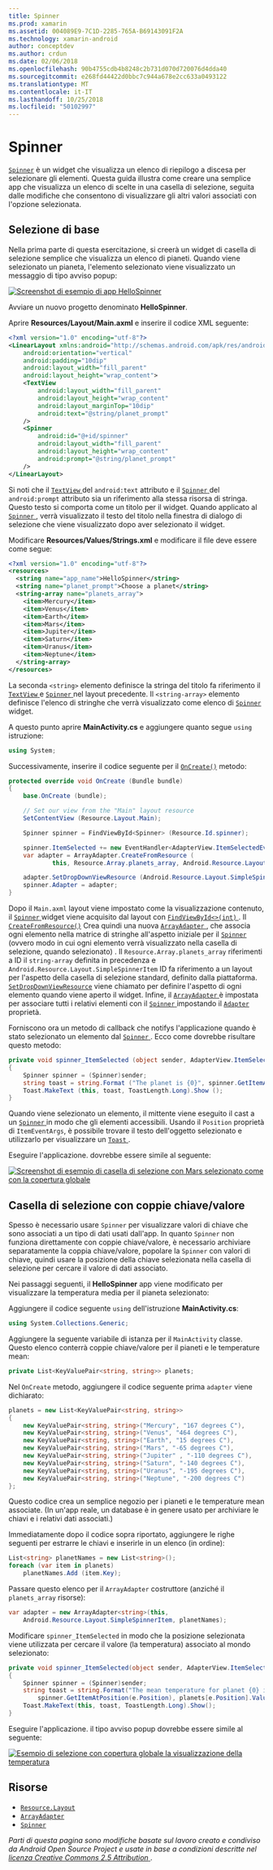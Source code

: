 ```yaml
---
title: Spinner
ms.prod: xamarin
ms.assetid: 004089E9-7C1D-2285-765A-B69143091F2A
ms.technology: xamarin-android
author: conceptdev
ms.author: crdun
ms.date: 02/06/2018
ms.openlocfilehash: 90b4755cdb4b8248c2b731d070d720076d4dda40
ms.sourcegitcommit: e268fd44422d0bbc7c944a678e2cc633a0493122
ms.translationtype: MT
ms.contentlocale: it-IT
ms.lasthandoff: 10/25/2018
ms.locfileid: "50102997"
---
```

# <a name="spinner"></a>Spinner

[`Spinner`](https://developer.xamarin.com/api/type/Android.Widget.Spinner/) è un widget che visualizza un elenco di riepilogo a discesa per selezionare gli elementi. Questa guida illustra come creare una semplice app che visualizza un elenco di scelte in una casella di selezione, seguita dalle modifiche che consentono di visualizzare gli altri valori associati con l'opzione selezionata.

## <a name="basic-spinner"></a>Selezione di base

Nella prima parte di questa esercitazione, si creerà un widget di casella di selezione semplice che visualizza un elenco di pianeti. Quando viene selezionato un pianeta, l'elemento selezionato viene visualizzato un messaggio di tipo avviso popup:

[![Screenshot di esempio di app HelloSpinner](spinner-images/01-example-screenshots-sml.png)](spinner-images/01-example-screenshots.png#lightbox)

Avviare un nuovo progetto denominato **HelloSpinner**.

Aprire **Resources/Layout/Main.axml** e inserire il codice XML seguente:

```xml
<?xml version="1.0" encoding="utf-8"?>
<LinearLayout xmlns:android="http://schemas.android.com/apk/res/android"
    android:orientation="vertical"
    android:padding="10dip"
    android:layout_width="fill_parent"
    android:layout_height="wrap_content">
    <TextView
        android:layout_width="fill_parent"
        android:layout_height="wrap_content"
        android:layout_marginTop="10dip"
        android:text="@string/planet_prompt"
    />
    <Spinner
        android:id="@+id/spinner"
        android:layout_width="fill_parent"
        android:layout_height="wrap_content"
        android:prompt="@string/planet_prompt"
    />
</LinearLayout>
```

Si noti che il [ `TextView` ](https://developer.xamarin.com/api/type/Android.Widget.TextView/)del `android:text` attributo e il [ `Spinner` ](https://developer.xamarin.com/api/type/Android.Widget.Spinner/)del `android:prompt` attributo sia un riferimento alla stessa risorsa di stringa. Questo testo si comporta come un titolo per il widget. Quando applicato al [ `Spinner` ](https://developer.xamarin.com/api/type/Android.Widget.Spinner/), verrà visualizzato il testo del titolo nella finestra di dialogo di selezione che viene visualizzato dopo aver selezionato il widget.

Modificare **Resources/Values/Strings.xml** e modificare il file deve essere come segue:

```xml
<?xml version="1.0" encoding="utf-8"?>
<resources>
  <string name="app_name">HelloSpinner</string>
  <string name="planet_prompt">Choose a planet</string>
  <string-array name="planets_array">
    <item>Mercury</item>
    <item>Venus</item>
    <item>Earth</item>
    <item>Mars</item>
    <item>Jupiter</item>
    <item>Saturn</item>
    <item>Uranus</item>
    <item>Neptune</item>
  </string-array>
</resources>
```

La seconda `<string>` elemento definisce la stringa del titolo fa riferimento il [ `TextView` ](https://developer.xamarin.com/api/type/Android.Widget.TextView/) e [ `Spinner` ](https://developer.xamarin.com/api/type/Android.Widget.Spinner/) nel layout precedente.
Il `<string-array>` elemento definisce l'elenco di stringhe che verrà visualizzato come elenco di [ `Spinner` ](https://developer.xamarin.com/api/type/Android.Widget.Spinner/) widget.

A questo punto aprire **MainActivity.cs** e aggiungere quanto segue `using` istruzione:

```csharp
using System;
```

Successivamente, inserire il codice seguente per il [`OnCreate()`](https://developer.xamarin.com/api/member/Android.App.Activity.OnCreate/(Android.OS.Bundle))
metodo:

```csharp
protected override void OnCreate (Bundle bundle)
{
    base.OnCreate (bundle);

    // Set our view from the "Main" layout resource
    SetContentView (Resource.Layout.Main);

    Spinner spinner = FindViewById<Spinner> (Resource.Id.spinner);

    spinner.ItemSelected += new EventHandler<AdapterView.ItemSelectedEventArgs> (spinner_ItemSelected);
    var adapter = ArrayAdapter.CreateFromResource (
            this, Resource.Array.planets_array, Android.Resource.Layout.SimpleSpinnerItem);

    adapter.SetDropDownViewResource (Android.Resource.Layout.SimpleSpinnerDropDownItem);
    spinner.Adapter = adapter;
}
```

Dopo il `Main.axml` layout viene impostato come la visualizzazione contenuto, il [ `Spinner` ](https://developer.xamarin.com/api/type/Android.Widget.Spinner/) widget viene acquisito dal layout con [ `FindViewById<>(int)` ](https://developer.xamarin.com/api/member/Android.App.Activity.FindViewById/p/System.Int32/).
Il [`CreateFromResource()`](https://developer.xamarin.com/api/member/Android.Widget.ArrayAdapter.CreateFromResource/p/Android.Content.Context/System.Int32/System.Int32/)
Crea quindi una nuova [ `ArrayAdapter` ](https://developer.xamarin.com/api/type/Android.Widget.ArrayAdapter/), che associa ogni elemento nella matrice di stringhe all'aspetto iniziale per il [ `Spinner` ](https://developer.xamarin.com/api/type/Android.Widget.Spinner/) (ovvero modo in cui ogni elemento verrà visualizzato nella casella di selezione, quando selezionato) . Il `Resource.Array.planets_array` riferimenti a ID il `string-array` definita in precedenza e `Android.Resource.Layout.SimpleSpinnerItem` ID fa riferimento a un layout per l'aspetto della casella di selezione standard, definito dalla piattaforma.
[`SetDropDownViewResource`](https://developer.xamarin.com/api/member/Android.Widget.ArrayAdapter.SetDropDownViewResource/p/System.Int32/)
viene chiamato per definire l'aspetto di ogni elemento quando viene aperto il widget. Infine, il [ `ArrayAdapter` ](https://developer.xamarin.com/api/type/Android.Widget.ArrayAdapter/) è impostata per associare tutti i relativi elementi con il [ `Spinner` ](https://developer.xamarin.com/api/type/Android.Widget.Spinner/) impostando il [ `Adapter` ](https://developer.xamarin.com/api/type/Android.Widget.ArrayAdapter) proprietà.

Forniscono ora un metodo di callback che notifys l'applicazione quando è stato selezionato un elemento dal [ `Spinner` ](https://developer.xamarin.com/api/type/Android.Widget.Spinner/). Ecco come dovrebbe risultare questo metodo:

```csharp
private void spinner_ItemSelected (object sender, AdapterView.ItemSelectedEventArgs e)
{
    Spinner spinner = (Spinner)sender;
    string toast = string.Format ("The planet is {0}", spinner.GetItemAtPosition (e.Position));
    Toast.MakeText (this, toast, ToastLength.Long).Show ();
}
```

Quando viene selezionato un elemento, il mittente viene eseguito il cast a un [ `Spinner` ](https://developer.xamarin.com/api/type/Android.Widget.Spinner/) in modo che gli elementi accessibili. Usando il `Position` proprietà di `ItemEventArgs`, è possibile trovare il testo dell'oggetto selezionato e utilizzarlo per visualizzare un [ `Toast` ](https://developer.xamarin.com/api/type/Android.Widget.Toast/).

Eseguire l'applicazione. dovrebbe essere simile al seguente:

[![Screenshot di esempio di casella di selezione con Mars selezionato come con la copertura globale](spinner-images/02-basic-example-sml.png)](spinner-images/02-basic-example.png#lightbox)

## <a name="spinner-using-keyvalue-pairs"></a>Casella di selezione con coppie chiave/valore

Spesso è necessario usare `Spinner` per visualizzare valori di chiave che sono associati a un tipo di dati usati dall'app. In quanto `Spinner` non funziona direttamente con coppie chiave/valore, è necessario archiviare separatamente la coppia chiave/valore, popolare la `Spinner` con valori di chiave, quindi usare la posizione della chiave selezionata nella casella di selezione per cercare il valore di dati associato. 

Nei passaggi seguenti, il **HelloSpinner** app viene modificato per visualizzare la temperatura media per il pianeta selezionato:

Aggiungere il codice seguente `using` dell'istruzione **MainActivity.cs**:

```csharp
using System.Collections.Generic;
```

Aggiungere la seguente variabile di istanza per il `MainActivity` classe.
Questo elenco conterrà coppie chiave/valore per il pianeti e le temperature mean:

```csharp
private List<KeyValuePair<string, string>> planets;
```

Nel `OnCreate` metodo, aggiungere il codice seguente prima `adapter` viene dichiarato:

```csharp
planets = new List<KeyValuePair<string, string>>
{
    new KeyValuePair<string, string>("Mercury", "167 degrees C"),
    new KeyValuePair<string, string>("Venus", "464 degrees C"),
    new KeyValuePair<string, string>("Earth", "15 degrees C"),
    new KeyValuePair<string, string>("Mars", "-65 degrees C"),
    new KeyValuePair<string, string>("Jupiter" , "-110 degrees C"),
    new KeyValuePair<string, string>("Saturn", "-140 degrees C"),
    new KeyValuePair<string, string>("Uranus", "-195 degrees C"),
    new KeyValuePair<string, string>("Neptune", "-200 degrees C")
};
```

Questo codice crea un semplice negozio per i pianeti e le temperature mean associate. (In un'app reale, un database è in genere usato per archiviare le chiavi e i relativi dati associati.)

Immediatamente dopo il codice sopra riportato, aggiungere le righe seguenti per estrarre le chiavi e inserirle in un elenco (in ordine):

```csharp
List<string> planetNames = new List<string>();
foreach (var item in planets)
    planetNames.Add (item.Key);
```

Passare questo elenco per il `ArrayAdapter` costruttore (anziché il `planets_array` risorse):

```csharp
var adapter = new ArrayAdapter<string>(this,
    Android.Resource.Layout.SimpleSpinnerItem, planetNames);
```

Modificare `spinner_ItemSelected` in modo che la posizione selezionata viene utilizzata per cercare il valore (la temperatura) associato al mondo selezionato:

```csharp
private void spinner_ItemSelected(object sender, AdapterView.ItemSelectedEventArgs e)
{
    Spinner spinner = (Spinner)sender;
    string toast = string.Format("The mean temperature for planet {0} is {1}",
        spinner.GetItemAtPosition(e.Position), planets[e.Position].Value);
    Toast.MakeText(this, toast, ToastLength.Long).Show();
}
```

Eseguire l'applicazione. il tipo avviso popup dovrebbe essere simile al seguente:

[![Esempio di selezione con copertura globale la visualizzazione della temperatura](spinner-images/03-keyvalue-example-sml.png)](spinner-images/03-keyvalue-example.png#lightbox)
   
  

## <a name="resources"></a>Risorse

-   [`Resource.Layout`](https://developer.xamarin.com/api/type/Android.Resource+Layout/) 
-   [`ArrayAdapter`](https://developer.xamarin.com/api/type/Android.Widget.ArrayAdapter/) 
-   [`Spinner`](https://developer.xamarin.com/api/type/Android.Widget.Spinner/) 

*Parti di questa pagina sono modifiche basate sul lavoro creato e condiviso da Android Open Source Project e usate in base a condizioni descritte nel*
[*licenza Creative Commons 2.5 Attribution* ](http://creativecommons.org/licenses/by/2.5/).
